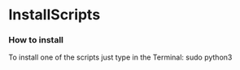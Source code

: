 # InstallScripts
### How to install ###
To install one of the scripts just type in the Terminal: sudo python3 <path and filename>